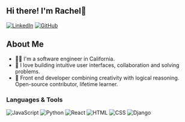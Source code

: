 ## Hi there! I'm Rachel👋

[![LinkedIn](https://img.shields.io/badge/jrachelr%20-%230077B5.svg?&style=flat-square&logo=linkedin&logoColor=white&link=https://www.linkedin.com/in/jrachelr1/)](https://www.linkedin.com/in/jrachelr1/)
[![GitHub](https://img.shields.io/badge/jrachelr%20-%23121011.svg?&style=flat-square&logo=github&logoColor=white&link=https://github.com/jrachelr)](https://github.com/jrachelr)

## About Me
* :woman_singer: I'm a software engineer in California.
* :tada: I love building intuitive user interfaces, collaboration and solving problems. 
* :herb: Front end developer combining creativity with logical reasoning. Open-source contributor, lifetime learner. 

### Languages & Tools
![JavaScript](https://img.shields.io/badge/JavaScript%20-%23323330.svg?&style=flat-square&logo=javascript&logoColor=%23F7DF1E)
![Python](https://img.shields.io/badge/Python%20-forestgreen.svg?&style=flat-square&logo=python&logoColor=white)
![React](https://img.shields.io/badge/React%20-%2320232a.svg?&style=flat-square&logo=react&logoColor=%2361DAFB)
![HTML](https://img.shields.io/badge/HTML5%20-%23E34F26.svg?&style=flat-square&logo=html5&logoColor=white)
![CSS](https://img.shields.io/badge/CSS3%20-%231572B6.svg?&style=flat-square&logo=css3&logoColor=white)
![Django](https://img.shields.io/badge/Django%20-%23323330.svg?&style=flat-square&logo=django&logoColor=#092E20)
